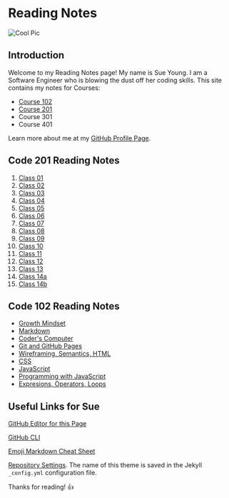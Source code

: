 # Reading Notes

<!-- One gigantic @ss pic that may or may not be legal? But hey, look at this Markdown comment -->
![Cool Pic](https://techagainsttrafficking.org/wp-content/uploads/2019/01/Digital-Earth-1200x675.jpg)

## Introduction

Welcome to my Reading Notes page! My name is Sue Young. I am a Software Engineer who is blowing the dust off her coding skills. This site contains my notes for Courses:

- [Course 102](https://github.com/Sue-Young/reading-notes#code-102-reading-notes)
- [Course 201](https://github.com/Sue-Young/reading-notes#code-201-reading-notes)
- Course 301
- Course 401

Learn more about me at my [GitHub Profile Page](https://github.com/Sue-Young).

## Code 201 Reading Notes

1. [Class 01](class-01.md)
2. [Class 02](class-02.md)
3. [Class 03](class-03.md)
4. [Class 04](class-01.md)
5. [Class 05](class-01.md)
6. [Class 06](class-01.md)
7. [Class 07](class-01.md)
8. [Class 08](class-01.md)
9. [Class 09](class-01.md)
10. [Class 10](class-01.md)
11. [Class 11](class-01.md)
12. [Class 12](class-01.md)
13. [Class 13](class-01.md)
14. [Class 14a](class-01.md)
15. [Class 14b](class-01.md)

## Code 102 Reading Notes

- [Growth Mindset](intro-growth-mindset.md)
- [Markdown](markdown.md)
- [Coder's Computer](coders-computer.md)
- [Git and GitHub Pages](Git-Notes.md)
- [Wireframing, Semantics, HTML](Webpages-HTML.md)
- [CSS](css-notes.md)
- [JavaScript](JS-notes.md)
- [Programming with JavaScript](JS-Programming.md)
- [Expresions, Operators, Loops](expressions-operators-loops.md)

## Useful Links for Sue

[GitHub Editor for this Page](https://github.com/Sue-Young/reading-notes/edit/gh-pages/README.md)

[GitHub CLI](https://cli.github.com/)

[Emoji Markdown Cheat Sheet](https://github.com/ikatyang/emoji-cheat-sheet/blob/master/README.md#symbols)

[Repository Settings](https://github.com/Sue-Young/reading-notes/settings/pages). The name of this theme is saved in the Jekyll `_config.yml` configuration file.

Thanks for reading! :+1:
